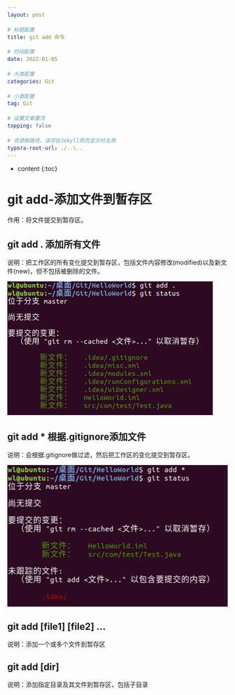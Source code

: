 ```yaml
---
layout: post

# 标题配置
title: git add 命令

# 时间配置
date: 2022-01-05

# 大类配置
categories: Git

# 小类配置
tag: Git

# 设置文章置顶
topping: false

# 资源根路径，该项在Jekyll网页显示时无用
typora-root-url: ./..\..
---
```


* content
{:toc}


# git add-添加文件到暂存区

作用：将文件提交到暂存区。

 

## git add . 添加所有文件

说明：把工作区的所有变化提交到暂存区，包括文件内容修改(modified)以及新文件(new)，但不包括被删除的文件。

![image-20230727003248088](/wl-docs/Git/git-add-1.png)

## git add * 根据.gitignore添加文件

说明：会根据.gitignore做过滤，然后把工作区的变化提交到暂存区。

![image-20230727003327848](/wl-docs/Git/git-add-2.png)

## git add [file1] [file2] ...

说明：添加一个或多个文件到暂存区

 

## git add [dir]

说明：添加指定目录及其文件到暂存区，包括子目录

